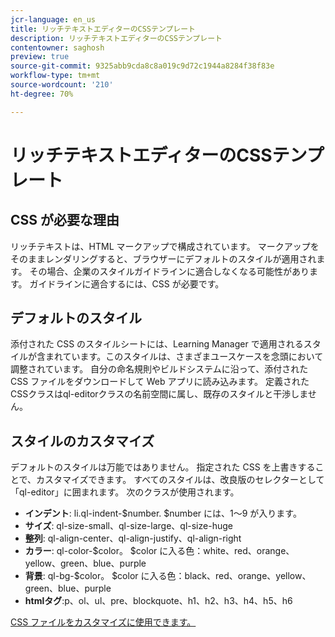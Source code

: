 ```yaml
---
jcr-language: en_us
title: リッチテキストエディターのCSSテンプレート
description: リッチテキストエディターのCSSテンプレート
contentowner: saghosh
preview: true
source-git-commit: 9325abb9cda8c8a019c9d72c1944a8284f38f83e
workflow-type: tm+mt
source-wordcount: '210'
ht-degree: 70%

---
```




# リッチテキストエディターのCSSテンプレート

## CSS が必要な理由

リッチテキストは、HTML マークアップで構成されています。 マークアップをそのままレンダリングすると、ブラウザーにデフォルトのスタイルが適用されます。 その場合、企業のスタイルガイドラインに適合しなくなる可能性があります。 ガイドラインに適合するには、CSS が必要です。

## デフォルトのスタイル

添付された CSS のスタイルシートには、Learning Manager で適用されるスタイルが含まれています。このスタイルは、さまざまユースケースを念頭において調整されています。 自分の命名規則やビルドシステムに沿って、添付された CSS ファイルをダウンロードして Web アプリに読み込みます。 定義されたCSSクラスはql-editorクラスの名前空間に属し、既存のスタイルと干渉しません。

## スタイルのカスタマイズ

デフォルトのスタイルは万能ではありません。 指定された CSS を上書きすることで、カスタマイズできます。 すべてのスタイルは、改良版のセレクターとして「ql-editor」に囲まれます。 次のクラスが使用されます。

* **インデント**: li.ql-indent-$number. $number には、1～9 が入ります。
* **サイズ**: ql-size-small、ql-size-large、ql-size-huge
* **整列**: ql-align-center、ql-align-justify、ql-align-right
* **カラー**: ql-color-$color。 $color に入る色：white、red、orange、yellow、green、blue、purple
* **背景**: ql-bg-$color。 $color に入る色：black、red、orange、yellow、green、blue、purple
* **htmlタグ**:p、ol、ul、pre、blockquote、h1、h2、h3、h4、h5、h6

[CSS ファイルをカスタマイズに使用できます。](assets/ql-headless.css)
